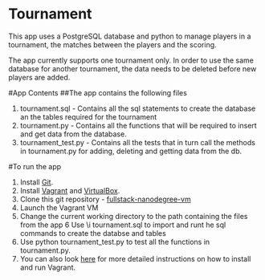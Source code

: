 # Tournament
This app uses a PostgreSQL database and python to manage players in a tournament, the matches between the players and the scoring.

The app currently supports one tournament only. In order to use the same database for another tournament, the data needs to be deleted before new players are added.

#App Contents
##The app contains the following files
1. tournament.sql - Contains all the sql statements to create the database an the tables required for the tournament
2. tournament.py - Contains all the functions that will be required to insert and get data from the database.
3. tournament_test.py - Contains all the tests that in turn call the methods in tournament.py for adding, deleting and getting data from the db.

#To run the app
1. Install [Git](https://git-scm.com/downloads).
2. Install [Vagrant](https://www.vagrantup.com/) and [VirtualBox](https://www.virtualbox.org/).
3. Clone this git repository - [fullstack-nanodegree-vm](https://github.com/udacity/fullstack-nanodegree-vm) 
4. Launch the Vagrant VM
5. Change the current working directory to the path containing the files from the app
6  Use \i tournament.sql to import and runt he sql commands to create the databse and tables
7. Use python tournament_test.py to test all the functions in tournament.py. 
8. You can also look [here](https://www.udacity.com/wiki/ud197/install-vagrant) for more detailed instructions on how to install and run Vagrant.


